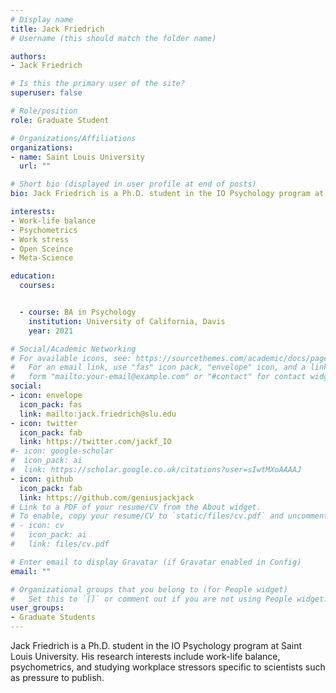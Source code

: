 ```yaml
---
# Display name
title: Jack Friedrich
# Username (this should match the folder name)

authors:
- Jack Friedrich

# Is this the primary user of the site?
superuser: false

# Role/position
role: Graduate Student

# Organizations/Affiliations
organizations:
- name: Saint Louis University
  url: ""

# Short bio (displayed in user profile at end of posts)
bio: Jack Friedrich is a Ph.D. student in the IO Psychology program at Saint Louis University. His research interests include work-life balance, psychometrics, and studying workplace stressors specific to scientists such as pressure to publish.

interests:
- Work-life balance
- Psychometrics
- Work stress
- Open Sceince
- Meta-Science

education:
  courses:


  - course: BA in Psychology
    institution: University of California, Davis
    year: 2021

# Social/Academic Networking
# For available icons, see: https://sourcethemes.com/academic/docs/page-builder/#icons
#   For an email link, use "fas" icon pack, "envelope" icon, and a link in the
#   form "mailto:your-email@example.com" or "#contact" for contact widget.
social:
- icon: envelope
  icon_pack: fas
  link: mailto:jack.friedrich@slu.edu
- icon: twitter
  icon_pack: fab
  link: https://twitter.com/jackf_IO
#- icon: google-scholar
#  icon_pack: ai
#  link: https://scholar.google.co.uk/citations?user=sIwtMXoAAAAJ
- icon: github
  icon_pack: fab
  link: https://github.com/geniusjackjack
# Link to a PDF of your resume/CV from the About widget.
# To enable, copy your resume/CV to `static/files/cv.pdf` and uncomment the lines below.
# - icon: cv
#   icon_pack: ai
#   link: files/cv.pdf

# Enter email to display Gravatar (if Gravatar enabled in Config)
email: ""

# Organizational groups that you belong to (for People widget)
#   Set this to `[]` or comment out if you are not using People widget.
user_groups:
- Graduate Students
---
```


Jack Friedrich is a Ph.D. student in the IO Psychology program at Saint Louis University. His research interests include work-life balance, psychometrics, and studying workplace stressors specific to scientists such as pressure to publish.